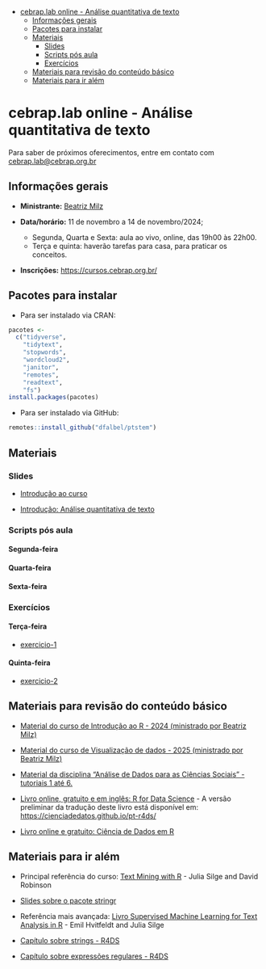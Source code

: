 
- [cebrap.lab online - Análise quantitativa de
  texto](#cebraplab-online---análise-quantitativa-de-texto)
  - [Informações gerais](#informações-gerais)
  - [Pacotes para instalar](#pacotes-para-instalar)
  - [Materiais](#materiais)
    - [Slides](#slides)
    - [Scripts pós aula](#scripts-pós-aula)
    - [Exercícios](#exercícios)
  - [Materiais para revisão do conteúdo
    básico](#materiais-para-revisão-do-conteúdo-básico)
  - [Materiais para ir além](#materiais-para-ir-além)

<!-- README.md is generated from README.Rmd. Please edit that file -->

# cebrap.lab online - Análise quantitativa de texto

Para saber de próximos oferecimentos, entre em contato com
<cebrap.lab@cebrap.org.br>

## Informações gerais

- **Ministrante:** [Beatriz Milz](https://beamilz.com/)

- **Data/horário:** 11 de novembro a 14 de novembro/2024;

  - Segunda, Quarta e Sexta: aula ao vivo, online, das 19h00 às 22h00.
  - Terça e quinta: haverão tarefas para casa, para praticar os
    conceitos.

- **Inscrições:** <https://cursos.cebrap.org.br/>

## Pacotes para instalar

- Para ser instalado via CRAN:

``` r
pacotes <-
  c("tidyverse",
    "tidytext",
    "stopwords",
    "wordcloud2",
    "janitor",
    "remotes",
    "readtext",
    "fs")
install.packages(pacotes)
```

- Para ser instalado via GitHub:

``` r
remotes::install_github("dfalbel/ptstem")
```

## Materiais

### Slides

- [Introdução ao
  curso](https://beatrizmilz.github.io/2024-11-cebrap-lab-text-as-data/slides/introducao-ao-curso.html)

- [Introdução: Análise quantitativa de
  texto](https://beatrizmilz.github.io/2024-11-cebrap-lab-text-as-data/slides/intro-text-as-data.html)

### Scripts pós aula

#### Segunda-feira

<!-- - [01-download-dados.R](https://github.com/beatrizmilz/2024-11-cebrap-lab-text-as-data/blob/main/scripts-pos-aula/01-download-dados.R) - exemplo simplificado do download dos dados. -->
<!-- - [01-download-dados-extra.R](https://github.com/beatrizmilz/2024-11-cebrap-lab-text-as-data/blob/main/scripts-pos-aula/01-download-dados-extra.R) - arquivo mais extenso com o exemplo do download dos dados. -->
<!-- - [02-pre-processamento.R](https://github.com/beatrizmilz/2024-11-cebrap-lab-text-as-data/blob/main/scripts-pos-aula/02-pre-processamento.R) - leitura, limpeza, conhecendo os dados,  tokenização, removendo stop words, removendo números, stemming, salvando a base pré-processada para a análise na aula seguinte. -->
<!-- - [stop-words.R](https://github.com/beatrizmilz/2024-11-cebrap-lab-text-as-data/blob/main/scripts-pos-aula/stop-words.R) - script usado para gerar a lista de stop words usada no exercício. -->

#### Quarta-feira

<!-- - [03-descritiva-visualizacao.R](https://github.com/beatrizmilz/2024-11-cebrap-lab-text-as-data/blob/main/scripts-pos-aula/03-descritiva-visualizacao.R) - buscando palavras mais frequentes por grupo, visualização com wordcloud, visualização com gráfico de barras. -->
<!-- - [04-ngrams.R](https://github.com/beatrizmilz/2024-11-cebrap-lab-text-as-data/blob/main/scripts-pos-aula/04-ngrams.R) - bigramas, visualização com gráfico de barras, tf-idf. -->

#### Sexta-feira

<!-- - [05-importacao.R](https://github.com/beatrizmilz/2024-11-cebrap-lab-text-as-data/blob/main/scripts-pos-aula/05-importacao.R) - importação de arquivos (exemplo com PDFs). -->
<!-- - [06-modelagem-topicos.R](https://github.com/beatrizmilz/2024-11-cebrap-lab-text-as-data/blob/main/scripts-pos-aula/06-modelagem-topicos.R) - modelagem de tópicos (LDA). -->

### Exercícios

#### Terça-feira

- [exercicio-1](https://github.com/beatrizmilz/2024-11-cebrap-lab-text-as-data/blob/main/exercicios/exercicio-1.md)

<!-- - [exercicio-1 - com respostas](https://github.com/beatrizmilz/2024-11-cebrap-lab-text-as-data/blob/main/exercicios/exercicio-1-respondido.md)  -->

#### Quinta-feira

- [exercicio-2](https://github.com/beatrizmilz/2024-11-cebrap-lab-text-as-data/blob/main/exercicios/exercicio-2.md)

## Materiais para revisão do conteúdo básico

- [Material do curso de Introdução ao R - 2024 (ministrado por Beatriz
  Milz)](https://beatrizmilz.github.io/2024-08-cebrap-lab-intro-R/)

- [Material do curso de Visualização de dados - 2025 (ministrado por
  Beatriz Milz)](https://beatrizmilz.github.io/2024-09-cebrap-lab-viz/)

- [Material da disciplina “Análise de Dados para as Ciências Sociais” -
  tutoriais 1 até 6.](https://jonnyphillips.github.io/Ciencia_de_Dados/)

- [Livro online, gratuito e em inglês: R for Data
  Science](https://r4ds.hadley.nz/) - A versão preliminar da tradução
  deste livro está disponível em:
  <https://cienciadedatos.github.io/pt-r4ds/>

- [Livro online e gratuito: Ciência de Dados em
  R](https://livro.curso-r.com/7-2-dplyr.html)

## Materiais para ir além

- Principal referência do curso: [Text Mining with
  R](https://www.tidytextmining.com/) - Julia Silge and David Robinson

- [Slides sobre o pacote
  stringr](https://curso-r.github.io/202308-r4ds-2/materiais/slides/02_strings.html#1)

- Referência mais avançada: [Livro Supervised Machine Learning for Text
  Analysis in R](https://smltar.com/) - Emil Hvitfeldt and Julia Silge

- [Capítulo sobre strings -
  R4DS](https://cienciadedatos.github.io/pt-r4ds/strings.html)

- [Capítulo sobre expressões regulares -
  R4DS](https://cienciadedatos.github.io/pt-r4ds/regexps.html)
